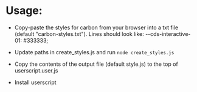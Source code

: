 # Usage:

- Copy-paste the styles for carbon from your browser into a txt file (default "carbon-styles.txt"). Lines should look like:
    --cds-interactive-01: #333333;

- Update paths in create\_styles.js and run `node create_styles.js`

- Copy the contents of the output file (default style.js) to the top of userscript.user.js

- Install userscript
